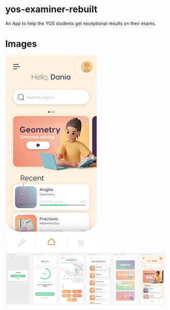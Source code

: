 # yos-examiner-rebuilt
An App to help the YOS students get exceptional results on their exams.

# Images

![Image](./images/0.png)
![Image](./images/1.PNG)

